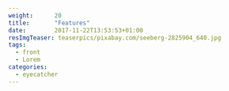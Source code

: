 ```yaml
---
weight:      20
title:       "Features"
date:        2017-11-22T13:53:53+01:00
resImgTeaser: teaserpics/pixabay.com/seeberg-2825904_640.jpg
tags:
  - front
  - Lorem
categories:
  - eyecatcher
---
```

